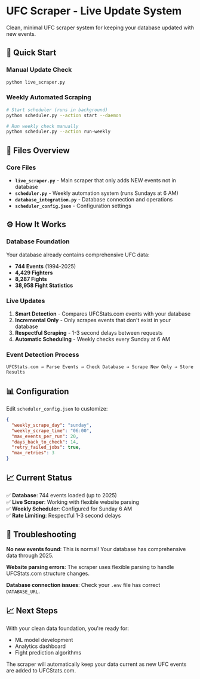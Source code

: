 # UFC Scraper - Live Update System

Clean, minimal UFC scraper system for keeping your database updated with new events.

## 🚀 Quick Start

### **Manual Update Check**
```bash
python live_scraper.py
```

### **Weekly Automated Scraping**
```bash
# Start scheduler (runs in background)
python scheduler.py --action start --daemon

# Run weekly check manually
python scheduler.py --action run-weekly
```

## 📁 Files Overview

### Core Files
- **`live_scraper.py`** - Main scraper that only adds NEW events not in database
- **`scheduler.py`** - Weekly automation system (runs Sundays at 6 AM)
- **`database_integration.py`** - Database connection and operations
- **`scheduler_config.json`** - Configuration settings

## ⚙️ How It Works

### Database Foundation
Your database already contains comprehensive UFC data:
- **744 Events** (1994-2025) 
- **4,429 Fighters**
- **8,287 Fights** 
- **38,958 Fight Statistics**

### Live Updates
1. **Smart Detection** - Compares UFCStats.com events with your database
2. **Incremental Only** - Only scrapes events that don't exist in your database
3. **Respectful Scraping** - 1-3 second delays between requests
4. **Automatic Scheduling** - Weekly checks every Sunday at 6 AM

### Event Detection Process
```
UFCStats.com → Parse Events → Check Database → Scrape New Only → Store Results
```

## 📊 Configuration

Edit `scheduler_config.json` to customize:

```json
{
  "weekly_scrape_day": "sunday",
  "weekly_scrape_time": "06:00", 
  "max_events_per_run": 20,
  "days_back_to_check": 14,
  "retry_failed_jobs": true,
  "max_retries": 3
}
```

## 📈 Current Status

✅ **Database**: 744 events loaded (up to 2025)  
✅ **Live Scraper**: Working with flexible website parsing  
✅ **Weekly Scheduler**: Configured for Sunday 6 AM  
✅ **Rate Limiting**: Respectful 1-3 second delays  

## 🐛 Troubleshooting

**No new events found**: This is normal! Your database has comprehensive data through 2025.

**Website parsing errors**: The scraper uses flexible parsing to handle UFCStats.com structure changes.

**Database connection issues**: Check your `.env` file has correct `DATABASE_URL`.

## 📈 Next Steps

With your clean data foundation, you're ready for:
- ML model development
- Analytics dashboard 
- Fight prediction algorithms

The scraper will automatically keep your data current as new UFC events are added to UFCStats.com.